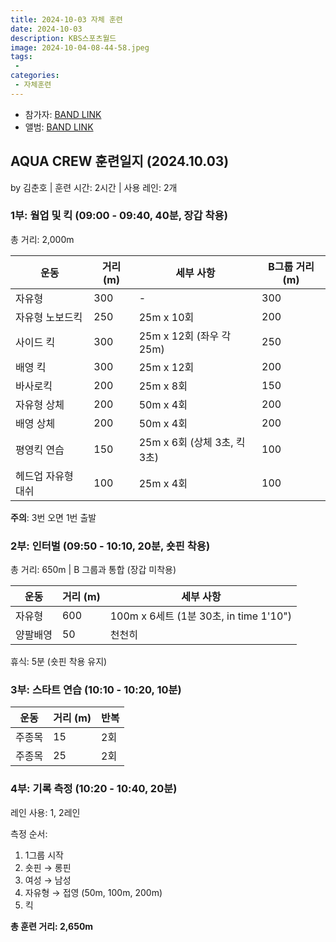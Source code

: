 ```yaml
---
title: 2024-10-03 자체 훈련
date: 2024-10-03
description: KBS스포츠월드
image: 2024-10-04-08-44-58.jpeg
tags:
 - 
categories:
 - 자체훈련
---
```


- 참가자: [BAND LINK](https://band.us/band/93484357/schedule/4%2F93484357%2F496821791%2F19700101)
- 앨범: [BAND LINK](https://band.us/band/93484357/album/82302668)

## AQUA CREW 훈련일지 (2024.10.03)
by 김춘호 | 훈련 시간: 2시간 | 사용 레인: 2개

### 1부: 웜업 및 킥 (09:00 - 09:40, 40분, 장갑 착용)
총 거리: 2,000m

| 운동 | 거리 (m) | 세부 사항 | B그룹 거리 (m) |
|------|----------|-----------|----------------|
| 자유형 | 300 | - | 300 |
| 자유형 노보드킥 | 250 | 25m x 10회 | 200 |
| 사이드 킥 | 300 | 25m x 12회 (좌우 각 25m) | 250 |
| 배영 킥 | 300 | 25m x 12회 | 200 |
| 바사로킥 | 200 | 25m x 8회 | 150 |
| 자유형 상체 | 200 | 50m x 4회 | 200 |
| 배영 상체 | 200 | 50m x 4회 | 200 |
| 평영킥 연습 | 150 | 25m x 6회 (상체 3초, 킥 3초) | 100 |
| 헤드업 자유형 대쉬 | 100 | 25m x 4회 | 100 |

**주의**: 3번 오면 1번 출발

### 2부: 인터벌 (09:50 - 10:10, 20분, 숏핀 착용)
총 거리: 650m | B 그룹과 통합 (장갑 미착용)

| 운동 | 거리 (m) | 세부 사항 |
|------|----------|-----------|
| 자유형 | 600 | 100m x 6세트 (1분 30초, in time 1'10") |
| 양팔배영 | 50 | 천천히 |

휴식: 5분 (숏핀 착용 유지)

### 3부: 스타트 연습 (10:10 - 10:20, 10분)

| 운동 | 거리 (m) | 반복 |
|------|----------|------|
| 주종목 | 15 | 2회 |
| 주종목 | 25 | 2회 |

### 4부: 기록 측정 (10:20 - 10:40, 20분)
레인 사용: 1, 2레인

측정 순서:
1. 1그룹 시작
2. 숏핀 → 롱핀
3. 여성 → 남성
4. 자유형 → 접영 (50m, 100m, 200m)
5. 킥

**총 훈련 거리: 2,650m**